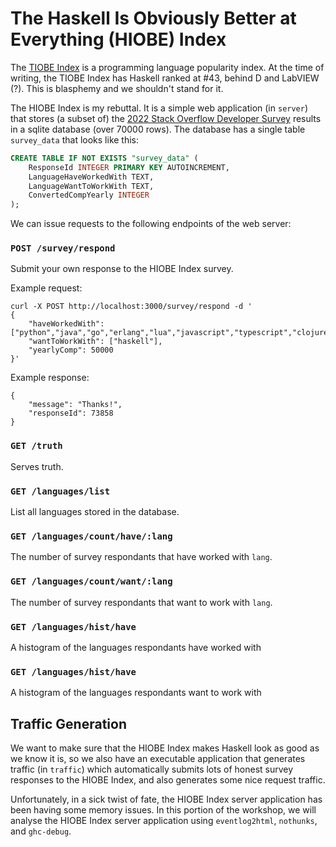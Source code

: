 # The Haskell Is Obviously Better at Everything (HIOBE) Index

The [TIOBE Index](https://www.tiobe.com/tiobe-index/) is a programming language
popularity index. At the time of writing, the TIOBE Index has Haskell ranked at
#43, behind D and LabVIEW (?). This is blasphemy and we shouldn't stand for it.

The HIOBE Index is my rebuttal. It is a simple web application (in `server`)
that stores (a subset of) the
[2022 Stack Overflow Developer Survey](https://survey.stackoverflow.co/2022/)
results in a sqlite database (over 70000 rows). The database has a single table
`survey_data` that looks like this:

```sql
CREATE TABLE IF NOT EXISTS "survey_data" (
    ResponseId INTEGER PRIMARY KEY AUTOINCREMENT,
    LanguageHaveWorkedWith TEXT,
    LanguageWantToWorkWith TEXT,
    ConvertedCompYearly INTEGER
);
```

We can issue requests to the following endpoints of the web server:

### `POST /survey/respond`

Submit your own response to the HIOBE Index survey.

Example request:

```
curl -X POST http://localhost:3000/survey/respond -d '
{
    "haveWorkedWith": ["python","java","go","erlang","lua","javascript","typescript","clojure"],
    "wantToWorkWith": ["haskell"],
    "yearlyComp": 50000
}'
```

Example response:

```
{
    "message": "Thanks!",
    "responseId": 73858
}
```

### `GET /truth`

Serves truth.

### `GET /languages/list`

List all languages stored in the database.

### `GET /languages/count/have/:lang`

The number of survey respondants that have worked with `lang`.

### `GET /languages/count/want/:lang`

The number of survey respondants that want to work with `lang`.

### `GET /languages/hist/have`

A histogram of the languages respondants have worked with

### `GET /languages/hist/have`

A histogram of the languages respondants want to work with

## Traffic Generation

We want to make sure that the HIOBE Index makes Haskell look as good as we know
it is, so we also have an executable application that generates traffic (in
`traffic`) which automatically submits lots of honest survey responses to the
HIOBE Index, and also generates some nice request traffic.

Unfortunately, in a sick twist of fate, the HIOBE Index server application has
been having some memory issues. In this portion of the workshop, we will analyse
the HIOBE Index server application using `eventlog2html`, `nothunks`, and
`ghc-debug`.
